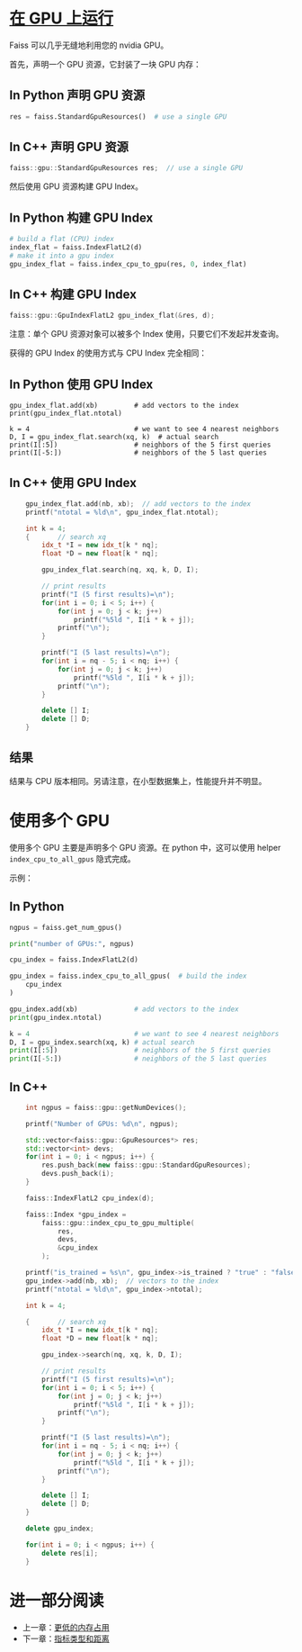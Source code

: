 # [在 GPU 上运行](https://github.com/facebookresearch/faiss/wiki/Running-on-GPUs)

Faiss 可以几乎无缝地利用您的 nvidia GPU。

首先，声明一个 GPU 资源，它封装了一块 GPU 内存：

## In Python 声明 GPU 资源

```python
res = faiss.StandardGpuResources()  # use a single GPU
```

## In C++ 声明 GPU 资源

```c++
faiss::gpu::StandardGpuResources res;  // use a single GPU
```

然后使用 GPU 资源构建 GPU Index。

## In Python 构建 GPU Index

```python
# build a flat (CPU) index
index_flat = faiss.IndexFlatL2(d)
# make it into a gpu index
gpu_index_flat = faiss.index_cpu_to_gpu(res, 0, index_flat)
```

## In C++ 构建 GPU Index

```c++
faiss::gpu::GpuIndexFlatL2 gpu_index_flat(&res, d);
```

注意：单个 GPU 资源对象可以被多个 Index 使用，只要它们不发起并发查询。

获得的 GPU Index 的使用方式与 CPU Index 完全相同：

## In Python 使用 GPU Index

```
gpu_index_flat.add(xb)         # add vectors to the index
print(gpu_index_flat.ntotal)

k = 4                          # we want to see 4 nearest neighbors
D, I = gpu_index_flat.search(xq, k)  # actual search
print(I[:5])                   # neighbors of the 5 first queries
print(I[-5:])                  # neighbors of the 5 last queries
```

## In C++ 使用 GPU Index

```c++
    gpu_index_flat.add(nb, xb);  // add vectors to the index
    printf("ntotal = %ld\n", gpu_index_flat.ntotal);

    int k = 4;
    {       // search xq
        idx_t *I = new idx_t[k * nq];
        float *D = new float[k * nq];

        gpu_index_flat.search(nq, xq, k, D, I);

        // print results
        printf("I (5 first results)=\n");
        for(int i = 0; i < 5; i++) {
            for(int j = 0; j < k; j++)
                printf("%5ld ", I[i * k + j]);
            printf("\n");
        }

        printf("I (5 last results)=\n");
        for(int i = nq - 5; i < nq; i++) {
            for(int j = 0; j < k; j++)
                printf("%5ld ", I[i * k + j]);
            printf("\n");
        }

        delete [] I;
        delete [] D;
    }
```

## 结果

结果与 CPU 版本相同。另请注意，在小型数据集上，性能提升并不明显。

# 使用多个 GPU

使用多个 GPU 主要是声明多个 GPU 资源。在 python 中，这可以使用 helper `index_cpu_to_all_gpus` 隐式完成。

示例：

## In Python

```python
ngpus = faiss.get_num_gpus()

print("number of GPUs:", ngpus)

cpu_index = faiss.IndexFlatL2(d)

gpu_index = faiss.index_cpu_to_all_gpus(  # build the index
    cpu_index
)

gpu_index.add(xb)              # add vectors to the index
print(gpu_index.ntotal)

k = 4                          # we want to see 4 nearest neighbors
D, I = gpu_index.search(xq, k) # actual search
print(I[:5])                   # neighbors of the 5 first queries
print(I[-5:])                  # neighbors of the 5 last queries
```

## In C++

```c++
    int ngpus = faiss::gpu::getNumDevices();

    printf("Number of GPUs: %d\n", ngpus);

    std::vector<faiss::gpu::GpuResources*> res;
    std::vector<int> devs;
    for(int i = 0; i < ngpus; i++) {
        res.push_back(new faiss::gpu::StandardGpuResources);
        devs.push_back(i);
    }

    faiss::IndexFlatL2 cpu_index(d);

    faiss::Index *gpu_index =
        faiss::gpu::index_cpu_to_gpu_multiple(
            res,
            devs,
            &cpu_index
        );

    printf("is_trained = %s\n", gpu_index->is_trained ? "true" : "false");
    gpu_index->add(nb, xb);  // vectors to the index
    printf("ntotal = %ld\n", gpu_index->ntotal);

    int k = 4;

    {       // search xq
        idx_t *I = new idx_t[k * nq];
        float *D = new float[k * nq];

        gpu_index->search(nq, xq, k, D, I);

        // print results
        printf("I (5 first results)=\n");
        for(int i = 0; i < 5; i++) {
            for(int j = 0; j < k; j++)
                printf("%5ld ", I[i * k + j]);
            printf("\n");
        }

        printf("I (5 last results)=\n");
        for(int i = nq - 5; i < nq; i++) {
            for(int j = 0; j < k; j++)
                printf("%5ld ", I[i * k + j]);
            printf("\n");
        }

        delete [] I;
        delete [] D;
    }

    delete gpu_index;

    for(int i = 0; i < ngpus; i++) {
        delete res[i];
    }
```



# 进一部分阅读

- 上一章：[更低的内存占用](<Lower memory footprint.md>)
- 下一章：[指标类型和距离](<MetricType and distances.md>)





<!-- 完成标志, 看不到, 请忽略! -->

